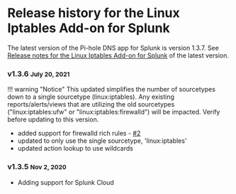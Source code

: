 # Release history for the Linux Iptables Add-on for Splunk

The latest version of the Pi-hole DNS app for Splunk is version 1.3.7. See [Release notes for the Linux Iptables Add-on for Splunk](../../releases/) of the latest version.

### v1.3.6 <small>July 20, 2021</small>

!!! warning "Notice"
    This updated simplifies the number of sourcetypes down to a single sourcetype (linux:iptables). Any existing reports/alerts/views that are utilizing the old sourcetypes ("linux:iptables:ufw" or "linux:iptables:firewalld") will be impacted. Verify before updating to this version.

- added support for firewalld rich rules - [#2](https://github.com/ZachChristensen28/TA-linux_iptables/issues/2)
- updated to only use the single sourcetype, 'linux:iptables'
- updated action lookup to use wildcards

### v1.3.5 <small>Nov 2, 2020</small>

- Adding support for Splunk Cloud
